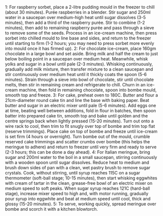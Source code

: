 1:
    For raspberry sorbet, place a 2-litre pudding mould in the freezer to chill (about 30 minutes). Purée raspberries in a blender. Stir sugar and 250ml water in a saucepan over medium-high heat until sugar dissolves (3-5 minutes), then add a third of the raspberry purée. Stir to combine (1-2 minutes), then add to remaining raspberry purée and pass through a sieve to remove some of the seeds. Process in an ice-cream machine, then press sorbet into chilled mould to line base and sides, and return to the freezer until starting to firm (1-2 hours; you may need to press sorbet more evenly into mould once it has firmed up).
2:
    For chocolate ice-cream, place 160gm chocolate in a large bowl and set aside. Bring milk and half the cream to just below boiling point in a saucepan over medium heat. Meanwhile, whisk yolks and sugar in a bowl until pale (2-3 minutes). Whisking continuously, gradually add milk mixture, then transfer mixture to a clean saucepan and stir continuously over medium heat until it thickly coats the spoon (5-6 minutes). Strain through a sieve into bowl of chocolate, stir until chocolate melts, then stir in remaining cream and refrigerate to chill. Churn in an ice-cream machine, then fold in remaining chocolate, spoon into bombe mould, smooth top and freeze.
3:
    For cake, preheat oven to 180C. Butter and flour a 21cm-diameter round cake tin and line the base with baking paper. Beat butter and sugar in an electric mixer until pale (5-6 minutes). Add eggs one at time, beating well between additions, fold in flour in batches, then spoon batter into prepared cake tin, smooth top and bake until golden and the centre springs back when lightly pressed (15-20 minutes). Turn out onto a wire rack to cool, then trim to fit snugly over top of bombe and trim top flat (reserve trimmings). Place cake on top of bombe and freeze until ice-cream is set firm (4 hours or overnight). Turn bombe out of the mould, crumble reserved cake trimmings and scatter crumbs over bombe (this helps the meringue to adhere) and return to freezer until very firm and ready to serve (2-3 hours; this can be done a day ahead).
4:
    For Italian meringue, bring sugar and 200ml water to the boil in a small saucepan, stirring continuously with a wooden spoon until sugar dissolves. Reduce heat to medium and brush down sides of pan with a clean, wet pastry brush to remove sugar crystals. Cook, without stirring, until syrup reaches 115C on a sugar thermometer (soft-ball stage; 10-15 minutes), then start whisking eggwhites with cream of tartar in the clean, grease-free bowl of an electric mixer on medium speed to soft peaks. When sugar syrup reaches 121C (hard-ball stage), increase mixer speed to high and, with motor running, gradually pour syrup into eggwhite and beat at medium speed until cool, thick and glossy (15-20 minutes).
5:
    To serve, working quickly, spread meringue over bombe and scorch it with a kitchen blowtorch.